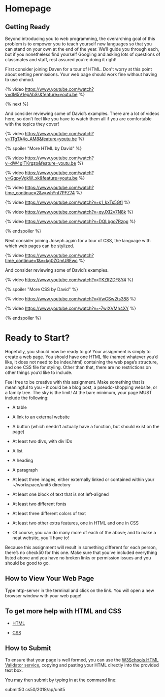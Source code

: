 # Homepage

## Getting Ready

Beyond introducing you to web programming, the overarching goal of this problem is to empower you to teach yourself new languages so that you can stand on your own at the end of the year. We’ll guide you through each, but if you nonetheless find yourself Googling and asking lots of questions of classmates and staff, rest assured you’re doing it right!

First consider joining Daven for a tour of HTML. Don't worry at this point about setting permissions. Your web page should work fine without having to use chmod.

{% video https://www.youtube.com/watch?v=dM5V1epAbSs&feature=youtu.be %}

{% next %}

And consider reviewing some of David’s examples. There are a lot of videos here, so don’t feel like you have to watch them all if you are comfortable with the topics they cover!

{% video https://www.youtube.com/watch?v=1TgTA4o_AM8&feature=youtu.be %}

{% spoiler "More HTML by David" %}

{% video https://www.youtube.com/watch?v=dW4giTKrgzo&feature=youtu.be %}

{% video https://www.youtube.com/watch?v=GgpyVgkW_xk&feature=youtu.be %}

{% video https://www.youtube.com/watch?time_continue=2&v=whYnf7PFZ74 %}

{% video https://www.youtube.com/watch?v=s1_kxTs5GfI %}

{% video https://www.youtube.com/watch?v=qyJXI2v7N8k %}

{% video https://www.youtube.com/watch?v=DQLbgo7Rzpg %}

{% endspoiler %}

Next consider joining Joseph again for a tour of CSS, the language with which web pages can be stylized.

{% video https://www.youtube.com/watch?time_continue=1&v=kg0ZOmUREwc %}

And consider reviewing some of David’s examples.

{% video https://www.youtube.com/watch?v=TKZlfZDF8Y4 %}

{% spoiler "More CSS by David" %}

{% video https://www.youtube.com/watch?v=VwCSw2ts388 %}

{% video https://www.youtube.com/watch?v=-7wiXVMh4XY %}

{% endspoiler %}

# Ready to Start?

Hopefully, you should now be ready to go! Your assignment is simply to create a web page. You should have one HTML file (named whatever you’d like, it does not need to be index.html) containing the web page’s structure, and one CSS file for styling. Other than that, there are no restrictions on other things you’d like to include.

Feel free to be creative with this assignment. Make something that is meaningful to you - it could be a blog post, a pseudo-shopping website, or a family tree. The sky is the limit! At the bare minimum, your page MUST include the following:

* A table

* A link to an external website

* A button (which needn’t actually have a function, but should exist on the page)

* At least two divs, with div IDs

* A list

* A heading

* A paragraph

* At least three images, either externally linked or contained within your ~/workspace/unit5 directory

* At least one block of text that is not left-aligned

* At least two different fonts

* At least three different colors of text

* At least two other extra features, one in HTML and one in CSS

* Of course, you can do many more of each of the above; and to make a neat website, you’ll have to!

Because this assignment will result in something different for each person, there’s no check50 for this one. Make sure that you’ve included everything listed above and you have no broken links or permission issues and you should be good to go.

## How to View Your Web Page

Type http-server in the terminal and click on the link. You will open a new browser window with your web page!

## To get more help with HTML and CSS

* [HTML](https://www.w3schools.com/html/)

* [CSS](https://www.w3schools.com/css/)

## How to Submit

To ensure that your page is well formed, you can use the [W3Schools HTML Validator service](https://validator.w3.org/#validate_by_input), copying and pasting your HTML directly into the provided text box. 

You may then submit by typing in at the command line:

submit50 cs50/2018/ap/unit5

